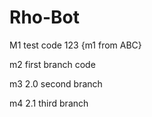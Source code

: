 # Rho-Bot
M1 test code 123
{m1 from ABC}

m2 first branch code

m3 2.0 second branch

m4 2.1 third branch
